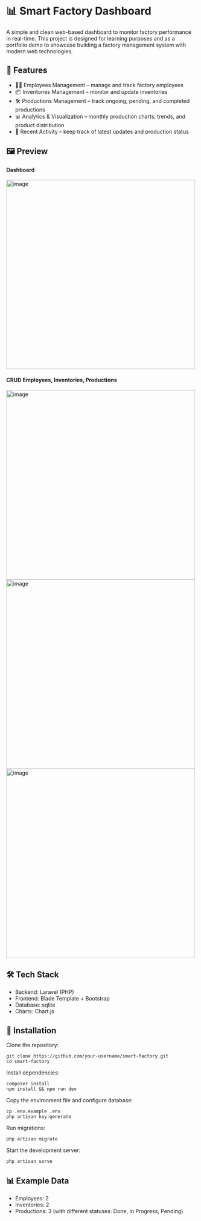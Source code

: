 # 📊 Smart Factory Dashboard

A simple and clean web-based dashboard to monitor factory performance in real-time.
This project is designed for learning purposes and as a portfolio demo to showcase building a factory management system with modern web technologies.

## 🚀 Features

- 👩‍💼 Employees Management – manage and track factory employees
- 📦 Inventories Management – monitor and update inventories
- 🛠️ Productions Management – track ongoing, pending, and completed productions
- 📊 Analytics & Visualization – monthly production charts, trends, and product distribution
- 📝 Recent Activity – keep track of latest updates and production status

## 🖼️ Preview

#### Dashboard
<img width="500" height="500" alt="image" src="https://github.com/user-attachments/assets/4e3ca0d6-0fe8-48bc-a8ae-fcd20b274ff1" />

#### CRUD Employees, Inventories, Productions 
<img width="500" height="500" alt="image" src="https://github.com/user-attachments/assets/4a12005f-a521-4848-9c02-a49ea32e58f2" />
<br/>
<img width="500" height="500" alt="image" src="https://github.com/user-attachments/assets/70e53290-d7e3-43ca-9bbf-918694da00ef" />
<br/>
<img width="500" height="500" alt="image" src="https://github.com/user-attachments/assets/40be35ef-4706-4c45-95cb-3fbe1e4eb1b2" />


## 🛠️ Tech Stack

- Backend: Laravel (PHP)
- Frontend: Blade Template + Bootstrap
- Database: sqlite
- Charts: Chart.js

## 📂 Installation

Clone the repository:
```
git clone https://github.com/your-username/smart-factory.git
cd smart-factory
```

Install dependencies:
```
composer install
npm install && npm run dev
```

Copy the environment file and configure database:
```
cp .env.example .env
php artisan key:generate
```

Run migrations:
```
php artisan migrate
```

Start the development server:
```
php artisan serve
```

## 📊 Example Data

- Employees: 2
- Inventories: 2
- Productions: 3 (with different statuses: Done, In Progress, Pending)
